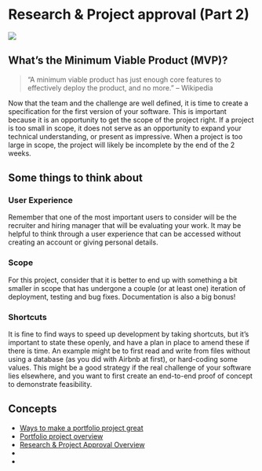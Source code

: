 # Research & Project approval (Part 2)

<img src="https://s3.amazonaws.com/alx-intranet.hbtn.io/uploads/medias/2019/9/7c257c6a8cd537400e72.png?X-Amz-Algorithm=AWS4-HMAC-SHA256&X-Amz-Credential=AKIARDDGGGOUSBVO6H7D%2F20221207%2Fus-east-1%2Fs3%2Faws4_request&X-Amz-Date=20221207T191137Z&X-Amz-Expires=86400&X-Amz-SignedHeaders=host&X-Amz-Signature=ac73a14918d1ce227884f55f5b3b58e9b0ca4cb744aa3effe51a727923ecbf35">

## What’s the Minimum Viable Product (MVP)?

> “A minimum viable product has just enough core features to effectively deploy the product, and no more.” – Wikipedia

Now that the team and the challenge are well defined, it is time to create a specification for the first version of your software. This is important because it is an opportunity to get the scope of the project right. If a project is too small in scope, it does not serve as an opportunity to expand your technical understanding, or present as impressive. When a project is too large in scope, the project will likely be incomplete by the end of the 2 weeks.
## Some things to think about
### User Experience

Remember that one of the most important users to consider will be the recruiter and hiring manager that will be evaluating your work. It may be helpful to think through a user experience that can be accessed without creating an account or giving personal details.
### Scope

For this project, consider that it is better to end up with something a bit smaller in scope that has undergone a couple (or at least one) iteration of deployment, testing and bug fixes. Documentation is also a big bonus!
### Shortcuts

It is fine to find ways to speed up development by taking shortcuts, but it’s important to state these openly, and have a plan in place to amend these if there is time. An example might be to first read and write from files without using a database (as you did with Airbnb at first), or hard-coding some values. This might be a good strategy if the real challenge of your software lies elsewhere, and you want to first create an end-to-end proof of concept to demonstrate feasibility.

## Concepts
- [Ways to make a portfolio project great](./proj-great.md)
- [Portfolio project overview](./overview.md)
- [Research & Project Approval Overview](./research_and_approval.md)
- []()
- []()